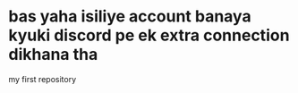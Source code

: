 # bas yaha isiliye account banaya kyuki discord pe ek extra connection dikhana tha 
my first repository
